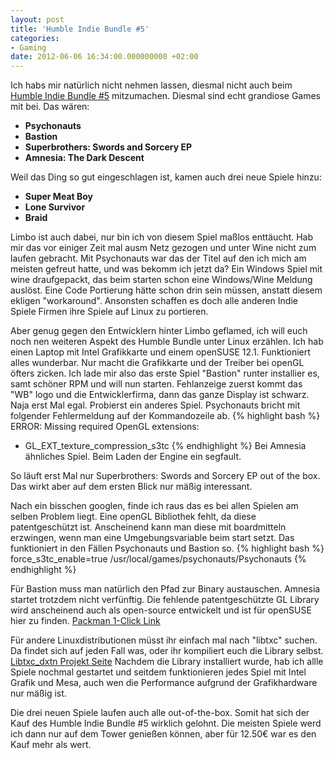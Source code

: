 ```yaml
---
layout: post
title: 'Humble Indie Bundle #5'
categories:
- Gaming
date: 2012-06-06 16:34:00.000000000 +02:00
---
```

Ich habs mir natürlich nicht nehmen lassen, diesmal nicht auch beim [Humble Indie Bundle #5](https://www.humblebundle.com/) mitzumachen. Diesmal sind echt grandiose Games mit bei. Das wären:

* **Psychonauts**
* **Bastion**
* **Superbrothers: Swords and Sorcery EP**
* **Amnesia: The Dark Descent**

Weil das Ding so gut eingeschlagen ist, kamen auch drei neue Spiele hinzu:

* **Super Meat Boy**
* **Lone Survivor**
* **Braid**

Limbo ist auch dabei, nur bin ich von diesem Spiel maßlos enttäucht. Hab mir das vor einiger Zeit mal ausm Netz gezogen und unter Wine nicht zum laufen gebracht. Mit Psychonauts war das der Titel auf den ich mich am meisten gefreut hatte, und was bekomm ich jetzt da? Ein Windows Spiel mit wine draufgepackt, das beim starten schon eine Windows/Wine Meldung auslöst.
Eine Code Portierung hätte schon drin sein müssen, anstatt diesem ekligen "workaround". Ansonsten schaffen es doch alle anderen Indie Spiele Firmen ihre Spiele auf Linux zu portieren.

Aber genug gegen den Entwicklern hinter Limbo geflamed, ich will euch noch nen weiteren Aspekt des Humble Bundle unter Linux erzählen.
Ich hab einen Laptop mit Intel Grafikkarte und einem openSUSE 12.1. Funktioniert alles wunderbar. Nur macht die Grafikkarte und der Treiber bei openGL öfters zicken. 
Ich lade mir also das erste Spiel "Bastion" runter installier es, samt schöner RPM und will nun starten. Fehlanzeige zuerst kommt das "WB" logo und die Entwicklerfirma, dann das ganze Display ist schwarz. Naja erst Mal egal.
Probierst ein anderes Spiel. Psychonauts bricht mit folgender Fehlermeldung auf der Kommandozeile ab.
{% highlight bash %}
ERROR: Missing required OpenGL extensions:
- GL_EXT_texture_compression_s3tc
{% endhighlight %}
Bei Amnesia ähnliches Spiel. Beim Laden der Engine ein segfault.

So läuft erst Mal nur Superbrothers: Swords and Sorcery EP out of the box.
Das wirkt aber auf dem ersten Blick nur mäßig interessant.

Nach ein bisschen googlen, finde ich raus das es bei allen Spielen am selben Problem liegt. Eine openGL Bibliothek fehlt, da diese patentgeschützt ist. Anscheinend kann man diese mit boardmitteln erzwingen, wenn man eine Umgebungsvariable beim start setzt.
Das funktioniert in den Fällen Psychonauts und Bastion so.
{% highlight bash %}
force_s3tc_enable=true /usr/local/games/psychonauts/Psychonauts
{% endhighlight %}

Für Bastion muss man natürlich den Pfad zur Binary austauschen. 
Amnesia startet trotzdem nicht verfünftig.
Die fehlende patentgeschützte GL Library wird anscheinend auch als open-source entwickelt und ist für openSUSE hier zu finden.
[Packman 1-Click Link](http://packman.links2linux.de/package/libtxc_dxtn)



Für andere Linuxdistributionen müsst ihr einfach mal nach "libtxc" suchen. Da findet sich auf jeden Fall was, oder ihr kompiliert euch die Library selbst.
[Libtxc_dxtn Projekt Seite](http://cgit.freedesktop.org/~mareko/libtxc_dxtn/)
Nachdem die Library installiert wurde, hab ich allle Spiele nochmal gestartet und seitdem funktionieren jedes Spiel mit Intel Grafik und Mesa, auch wen die Performance aufgrund der Grafikhardware nur mäßig ist.

Die drei neuen Spiele laufen auch alle out-of-the-box. Somit hat sich der Kauf des Humble Indie Bundle #5 wirklich gelohnt. Die meisten Spiele werd ich dann nur auf dem Tower genießen können, aber für 12.50€ war es den Kauf mehr als wert.

